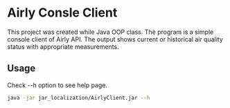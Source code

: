 # Airly Consle Client

This project was created while Java OOP class. The program is a simple console client of Airly API. 
The output shows current or historical air quality status with appropriate measurements.

## Usage
Check --h option to see help page.
```bash
java -jar jar_localization/AirlyClient.jar --h
```
